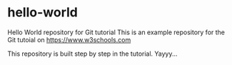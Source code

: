 # hello-world
Hello World repository for Git tutorial
This is an example repository for the Git tutoial on https://www.w3schools.com

This repository is built step by step in the tutorial.
Yayyy...
